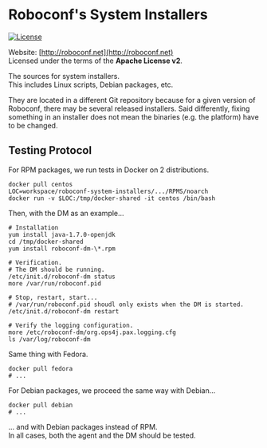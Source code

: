 # Roboconf's System Installers
[![License](https://img.shields.io/hexpm/l/plug.svg)](http://www.apache.org/licenses/LICENSE-2.0)

Website: [http://roboconf.net](http://roboconf.net)  
Licensed under the terms of the **Apache License v2**.

The sources for system installers.  
This includes Linux scripts, Debian packages, etc.
  
They are located in a different Git repository because for a given version of Roboconf,
there may be several released installers. Said differently, fixing something in an installer
does not mean the binaries (e.g. the platform) have to be changed.


## Testing Protocol

For RPM packages, we run tests in Docker on 2 distributions.

```
docker pull centos
LOC=workspace/roboconf-system-installers/.../RPMS/noarch
docker run -v $LOC:/tmp/docker-shared -it centos /bin/bash
``` 

Then, with the DM as an example...

```
# Installation
yum install java-1.7.0-openjdk
cd /tmp/docker-shared
yum install roboconf-dm-\*.rpm

# Verification.
# The DM should be running.
/etc/init.d/roboconf-dm status
more /var/run/roboconf.pid

# Stop, restart, start...
# /var/run/roboconf.pid shoudl only exists when the DM is started.
/etc/init.d/roboconf-dm restart
 
# Verify the logging configuration.
more /etc/roboconf-dm/org.ops4j.pax.logging.cfg
ls /var/log/roboconf-dm 
```

Same thing with Fedora.

```
docker pull fedora
# ...
```

For Debian packages, we proceed the same way with Debian...

```
docker pull debian
# ...
```

... and with Debian packages instead of RPM.  
In all cases, both the agent and the DM should be tested.
